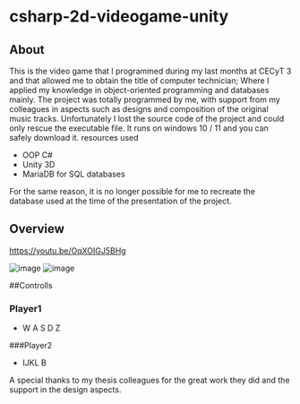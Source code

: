 # csharp-2d-videogame-unity
## About
This is the video game that I programmed during my last months at CECyT 3 and that allowed me to obtain the title of computer technician; Where I applied my knowledge in object-oriented programming and databases mainly. The project was totally programmed by me, with support from my colleagues in aspects such as designs and composition of the original music tracks.
Unfortunately I lost the source code of the project and could only rescue the executable file.
It runs on windows 10 / 11 and you can safely download it.
resources used
- OOP C#
- Unity 3D
- MariaDB for SQL databases

For the same reason, it is no longer possible for me to recreate the database used at the time of the presentation of the project.

## Overview
https://youtu.be/OqXOIGJ5BHg

![image](https://user-images.githubusercontent.com/75399519/226147471-318ac6c4-7883-4961-9b3e-210a543308c8.png)
![image](https://user-images.githubusercontent.com/75399519/226147512-ea97075c-3444-40f7-a663-610314e3d4e6.png)


##Controlls 

### Player1 
- W A S D Z
 
###Player2
- IJKL B

A special thanks to my thesis colleagues for the great work they did and the support in the design aspects.

